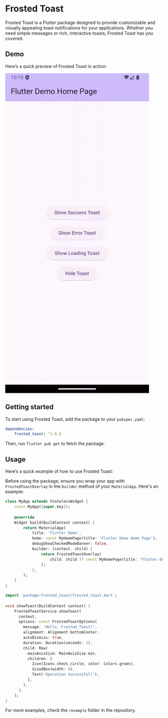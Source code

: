 # Frosted Toast

Frosted Toast is a Flutter package designed to provide customizable and visually appealing toast notifications for your applications. Whether you need simple messages or rich, interactive toasts, Frosted Toast has you covered.

## Demo

Here’s a quick preview of Frosted Toast in action:

![Frosted Toast Demo](asset/demo.gif)

## Getting started

To start using Frosted Toast, add the package to your `pubspec.yaml`:

```yaml
dependencies:
    frosted_toast: ^1.0.0
```

Then, run `flutter pub get` to fetch the package.

## Usage

Here’s a quick example of how to use Frosted Toast:

Before using the package, ensure you wrap your app with `FrostedToastOverlay` in the `builder` method of your `MaterialApp`. Here's an example:

```dart
class MyApp extends StatelessWidget {
    const MyApp({super.key});

    @override
    Widget build(BuildContext context) {
        return MaterialApp(
            title: 'Flutter Demo',
            home: const MyHomePage(title: 'Flutter Demo Home Page'),
            debugShowCheckedModeBanner: false,
            builder: (context, child) {
                return FrostedToastOverlay(
                    child: child ?? const MyHomePage(title: 'Flutter Demo Home Page'),
                );
            },
        );
    }
}
```



```dart
import 'package:frosted_toast/frosted_toast.dart';

void showToast(BuildContext context) {
    FrostedToastService.showToast(
      context,
      options: const FrostedToastOptions(
        message: 'Hello, Frosted Toast!',
        alignment: Alignment.bottomCenter,
        autoDismiss: true,
        duration: Duration(seconds: 3),
        child: Row(
          mainAxisSize: MainAxisSize.min,
          children: [
            Icon(Icons.check_circle, color: Colors.green),
            SizedBox(width: 8),
            Text('Operation Successful!'),
          ],
        ),
      ),
    );
}
```

For more examples, check the `/example` folder in the repository.